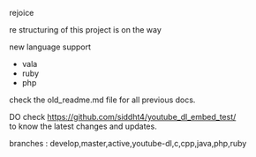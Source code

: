 rejoice 

re structuring of this project is on the way

new language support

- vala
- ruby
- php


check the old_readme.md file for all previous docs.


DO check   https://github.com/siddht4/youtube_dl_embed_test/  
to know the latest changes and updates. 

branches : develop,master,active,youtube-dl,c,cpp,java,php,ruby

